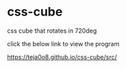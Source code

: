 # css-cube

css cube that rotates in 720deg

click the below link to view the program

<a href="https://teja0o8.github.io/css-cube/src/" target="_blank" >https://teja0o8.github.io/css-cube/src/</a>
